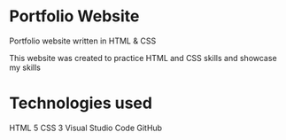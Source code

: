 # Portfolio Website
Portfolio website written in HTML & CSS

This website was created to practice HTML and CSS skills and showcase my skills

# Technologies used
HTML 5
CSS 3
Visual Studio Code
GitHub
